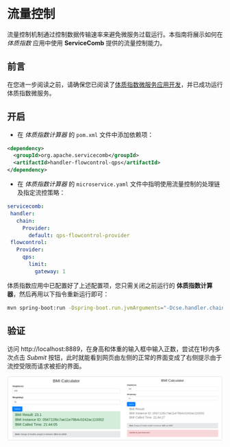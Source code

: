 # 流量控制

流量控制机制通过控制数据传输速率来避免微服务过载运行。本指南将展示如何在 *体质指数* 应用中使用 **ServiceComb** 提供的流量控制能力。

## 前言

在您进一步阅读之前，请确保您已阅读了[体质指数微服务应用开发](quick-start-bmi.md)，并已成功运行体质指数微服务。

## 开启

* 在 *体质指数计算器* 的 `pom.xml` 文件中添加依赖项：

```xml
<dependency>
  <groupId>org.apache.servicecomb</groupId>
  <artifactId>handler-flowcontrol-qps</artifactId>
</dependency>
```

* 在 *体质指数计算器* 的 `microservice.yaml` 文件中指明使用流量控制的处理链及指定流控策略：

```yaml
servicecomb:
 handler:
   chain:
     Provider:
       default: qps-flowcontrol-provider
 flowcontrol:
   Provider:
     qps:
       limit:
         gateway: 1
```

体质指数应用中已配置好了上述配置项，您只需关闭之前运行的 **体质指数计算器**，然后再用以下指令重新运行即可：

```bash
mvn spring-boot:run -Dspring-boot.run.jvmArguments="-Dcse.handler.chain.Provider.default=qps-flowcontrol-provider -Dcse.flowcontrol.Provider.qps.limit.gateway=1"
```

## 验证 

访问 <a>http://localhost:8889</a>，在身高和体重的输入框中输入正数，尝试在1秒内多次点击 *Submit* 按钮，此时就能看到网页由左侧的正常的界面变成了右侧提示由于流控受限而请求被拒的界面。

![流量控制效果图](flow-control-result.png)
